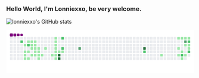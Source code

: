### Hello World, I'm Lonniexxo, be very welcome.

![lonniexxo's GitHub stats](https://github-readme-stats.vercel.app/api?username=lonniexxo&show_icons=true&theme=dracula)

![snake gif](https://github.com/juninho15830/juninho15830/blob/output/github-contribution-grid-snake.gif)
